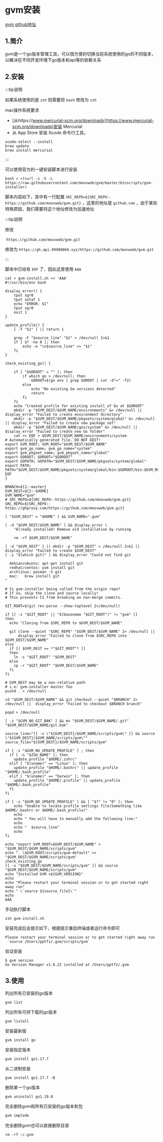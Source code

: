 # gvm安装

[gvm github地址](https://github.com/moovweb/gvm)



## 1.简介

gvm是一个go版本管理工具，可以很方便的切换当前系统使用的go的不同版本，以解决在不同开发环境下go版本和api等的依赖关系



## 2.安装

:::tip说明

如果系统使用的是 `zsh` 则需要将 `bash` 修改为 `zsh` 

mac操作系统要求

- [从https://www.mercurial-scm.org/downloads](https://www.mercurial-scm.org/downloads)安装 Mercurial
- 从 App Store 安装 Xcode 命令行工具。

```shell
xcode-select --install
brew update
brew install mercurial
```

:::

可以使用官方的一键安装脚本进行安装

```shell
bash < <(curl -s -S -L https://raw.githubusercontent.com/moovweb/gvm/master/binscripts/gvm-installer)
```



脚本内容如下，其中有一行配置 `SRC_REPO=${SRC_REPO:-https://github.com/moovweb/gvm.git}` ，这里的地址是 `github.com` ，由于某些特殊原因，我们需要将这个地址修改为加速地址

:::tip说明

修改

​	`https://github.com/moovweb/gvm.git`

修改为	`https://gh.api.99988866.xyz/https://github.com/moovweb/gvm.git`

:::

脚本中已经有 `EOF` 了，因此这里使用 `AAA`

```shell
cat > gvm-install.sh << 'AAA'
#!/usr/bin/env bash

display_error() {
	tput sgr0
	tput setaf 1
	echo "ERROR: $1"
	tput sgr0
	exit 1
}

update_profile() {
	[ -f "$1" ] || return 1

	grep -F "$source_line" "$1" > /dev/null 2>&1
	if [ $? -ne 0 ]; then
		echo -e "\n$source_line" >> "$1"
	fi
}

check_existing_go() {

	if [ "$GOROOT" = "" ]; then
		if which go > /dev/null; then
			GOROOT=$(go env | grep GOROOT | cut -d"=" -f2)
		else
			echo "No existing Go versions detected"
			return
		fi
	fi
	echo "Created profile for existing install of Go at $GOROOT"
	mkdir -p "$GVM_DEST/$GVM_NAME/environments" &> /dev/null || display_error "Failed to create environment directory"
	mkdir -p "$GVM_DEST/$GVM_NAME/pkgsets/system/global" &> /dev/null || display_error "Failed to create new package set"
	mkdir -p "$GVM_DEST/$GVM_NAME/gos/system" &> /dev/null || display_error "Failed to create new Go folder"
	cat << EOF > $GVM_DEST/$GVM_NAME/environments/system
# Automatically generated file. DO NOT EDIT!
export GVM_ROOT; GVM_ROOT="$GVM_DEST/$GVM_NAME"
export gvm_go_name; gvm_go_name="system"
export gvm_pkgset_name; gvm_pkgset_name="global"
export GOROOT; GOROOT="$GOROOT"
export GOPATH; GOPATH="$GVM_DEST/$GVM_NAME/pkgsets/system/global"
export PATH; PATH="$GVM_DEST/$GVM_NAME/pkgsets/system/global/bin:$GOROOT/bin:$GVM_ROOT/bin:\$PATH"
EOF
}

BRANCH=${1:-master}
GVM_DEST=${2:-$HOME}
GVM_NAME="gvm"
# SRC_REPO=${SRC_REPO:-https://github.com/moovweb/gvm.git}
SRC_REPO=${SRC_REPO:-https://ghproxy.com/https://github.com/moovweb/gvm.git}

[ "$GVM_DEST" = "$HOME" ] && GVM_NAME=".gvm"

[ -d "$GVM_DEST/$GVM_NAME" ] && display_error \
    "Already installed! Remove old installation by running

    rm -rf $GVM_DEST/$GVM_NAME"

[ -d "$GVM_DEST" ] || mkdir -p "$GVM_DEST" > /dev/null 2>&1 || display_error "Failed to create $GVM_DEST"
[ -z "$(which git)" ] && display_error "Could not find git

  debian/ubuntu: apt-get install git
  redhat/centos: yum install git
  archlinux: pacman -S git
  mac:   brew install git
"

# Is gvm-installer being called from the origin repo?
# If so, skip the clone and source locally!
# This prevents CI from breaking on non-merge commits.

GIT_ROOT=$(git rev-parse --show-toplevel 2>/dev/null)

if [[ -z "$GIT_ROOT" || "$(basename "$GIT_ROOT")" != "gvm" ]]
then
  echo "Cloning from $SRC_REPO to $GVM_DEST/$GVM_NAME"

  git clone --quiet "$SRC_REPO" "$GVM_DEST/$GVM_NAME" 2> /dev/null ||
	  display_error "Failed to clone from $SRC_REPO into $GVM_DEST/$GVM_NAME"
else
  if [[ $GVM_DEST == *"$GIT_ROOT"* ]]
  then
    ln -s "$GIT_ROOT" "$GVM_DEST"
  else
    cp -r "$GIT_ROOT" "$GVM_DEST/$GVM_NAME"
  fi
fi

# GVM_DEST may be a non-relative path
# i.e: gvm-installer master foo
pushd . > /dev/null

cd "$GVM_DEST/$GVM_NAME" && git checkout --quiet "$BRANCH" 2> /dev/null ||	display_error "Failed to checkout $BRANCH branch"

popd > /dev/null

[ -z "$GVM_NO_GIT_BAK" ] && mv "$GVM_DEST/$GVM_NAME/.git" "$GVM_DEST/$GVM_NAME/git.bak"

source_line="[[ -s \"${GVM_DEST}/$GVM_NAME/scripts/gvm\" ]] && source \"${GVM_DEST}/$GVM_NAME/scripts/gvm\""
source_file="${GVM_DEST}/$GVM_NAME/scripts/gvm"

if [ -z "$GVM_NO_UPDATE_PROFILE" ] ; then
  if [ -n "$ZSH_NAME" ]; then
    update_profile "$HOME/.zshrc"
  elif [ "$(uname)" == "Linux" ]; then
    update_profile "$HOME/.bashrc" || update_profile "$HOME/.bash_profile"
  elif [ "$(uname)" == "Darwin" ]; then
    update_profile "$HOME/.profile" || update_profile "$HOME/.bash_profile"
  fi
fi

if [ -z "$GVM_NO_UPDATE_PROFILE" ] && [ "$?" != "0" ]; then
	echo "Unable to locate profile settings file(Something like $HOME/.bashrc or $HOME/.bash_profile)"
	echo
	echo " You will have to manually add the following line:"
	echo
	echo "  $source_line"
	echo
fi

echo "export GVM_ROOT=$GVM_DEST/$GVM_NAME" > "$GVM_DEST/$GVM_NAME/scripts/gvm"
echo ". \$GVM_ROOT/scripts/gvm-default" >> "$GVM_DEST/$GVM_NAME/scripts/gvm"
check_existing_go
[[ -s "$GVM_DEST/$GVM_NAME/scripts/gvm" ]] && source "$GVM_DEST/$GVM_NAME/scripts/gvm"
echo "Installed GVM v${GVM_VERSION}"
echo
echo "Please restart your terminal session or to get started right away run"
echo " \`source ${source_file}\`"
echo
AAA
```



手动执行脚本

```shell
zsh gvm-install.sh
```



安装完成后会提示如下，根据提示重启终端或者运行命令即可

```shell
Please restart your terminal session or to get started right away run
 `source /Users/pptfz/.gvm/scripts/gvm`
```



验证安装

```shell
$ gvm version
Go Version Manager v1.0.22 installed at /Users/pptfz/.gvm
```



## 3.使用

列出所有已安装的go版本

```shell
gvm list
```



列出所有可供下载的go版本

```shell
gvm listall
```



安装最新版

```shell
gvm install go
```



安装指定版本

```shell
gvm install go1.17.7
```



从二进制安装

```shell
gvm install go1.17.7 -B
```



删除某一个go版本

```shell
gvm uninstall go1.19.8
```



完全删除gvm和所有已安装的go版本和包

```sh
gvm implode
```



完全删除gvm也可以直接删除目录

```shell
rm -rf ~/.gvm
```

